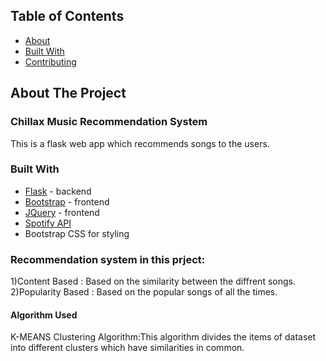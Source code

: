 
<!-- TABLE OF CONTENTS -->
## Table of Contents

* [About](#about-the-project)
* [Built With](#built-with)
* [Contributing](#contributing)


## About The Project

### Chillax Music Recommendation System

This is a flask web app which recommends songs to the users.

### Built With
* [Flask](https://flask.palletsprojects.com/en/1.1.x/) - backend
* [Bootstrap](https://getbootstrap.com) - frontend
* [JQuery](https://jquery.com) - frontend
* [Spotify API](https://developer.spotify.com/documentation/web-api/)
*  Bootstrap CSS for styling

### Recommendation system in this prject:

1)Content Based : Based on the similarity between the diffrent songs.
2)Popularity Based : Based on the popular songs of all the times.


#### Algorithm Used
K-MEANS Clustering Algorithm:This algorithm divides the items of dataset into different clusters which have similarities in common.


